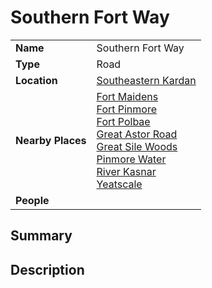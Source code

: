 # Southern Fort Way

|||
| --- | --- |
| **Name** | Southern Fort Way | place.4
| **Type** | Road |
| **Location** | [Southeastern Kardan](../regions/southeastern-kardan.md) |
| **Nearby Places** | [Fort Maidens](../settlements/forts/fort-maidens.md)<br>[Fort Pinmore](../settlements/forts/fort-pinmore.md)<br>[Fort Polbae](../settlements/forts/fort-polbae.md)<br>[Great Astor Road](great-astor-road.md)<br>[Great Sile Woods](../topography/forests/great-sile-woods.md)<br>[Pinmore Water](../topography/rivers-lakes/pinmore-water.md)<br>[River Kasnar](../topography/rivers-lakes/river-kasnar.md)<br>[Yeatscale](../settlements/cities/yeatscale.md) |
| **People** | |

## Summary

## Description